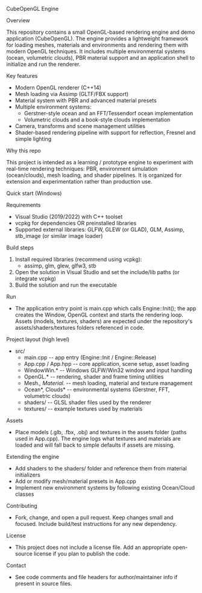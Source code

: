 CubeOpenGL Engine

Overview

This repository contains a small OpenGL-based rendering engine and demo application (CubeOpenGL). The engine provides a lightweight framework for loading meshes, materials and environments and rendering them with modern OpenGL techniques. It includes multiple environmental systems (ocean, volumetric clouds), PBR material support and an application shell to initialize and run the renderer.

Key features

- Modern OpenGL renderer (C++14)
- Mesh loading via Assimp (GLTF/FBX support)
- Material system with PBR and advanced material presets
- Multiple environment systems:
  - Gerstner-style ocean and an FFT/Tessendorf ocean implementation
  - Volumetric clouds and a book-style clouds implementation
- Camera, transforms and scene management utilities
- Shader-based rendering pipeline with support for reflection, Fresnel and simple lighting

Why this repo

This project is intended as a learning / prototype engine to experiment with real-time rendering techniques: PBR, environment simulation (ocean/clouds), mesh loading, and shader pipelines. It is organized for extension and experimentation rather than production use.

Quick start (Windows)

Requirements
- Visual Studio (2019/2022) with C++ toolset
- vcpkg for dependencies OR preinstalled libraries
- Supported external libraries: GLFW, GLEW (or GLAD), GLM, Assimp, stb_image (or similar image loader)

Build steps
1. Install required libraries (recommend using vcpkg):
   - assimp, glm, glew, glfw3, stb
2. Open the solution in Visual Studio and set the include/lib paths (or integrate vcpkg)
3. Build the solution and run the executable

Run
- The application entry point is main.cpp which calls Engine::Init(); the app creates the Window, OpenGL context and starts the rendering loop. Assets (models, textures, shaders) are expected under the repository's assets/shaders/textures folders referenced in code.

Project layout (high level)
- src/
  - main.cpp            -- app entry (Engine::Init / Engine::Release)
  - App.cpp / App.hpp   -- core application, scene setup, asset loading
  - WindowWin.*         -- Windows GLFW/Win32 window and input handling
  - OpenGL.*            -- rendering, shader and frame timing utilities
  - Mesh.*, Material.*  -- mesh loading, material and texture management
  - Ocean*, Clouds*     -- environmental systems (Gerstner, FFT, volumetric clouds)
  - shaders/            -- GLSL shader files used by the renderer
  - textures/           -- example textures used by materials

Assets
- Place models (.glb, .fbx, .obj) and textures in the assets folder (paths used in App.cpp). The engine logs what textures and materials are loaded and will fall back to simple defaults if assets are missing.

Extending the engine
- Add shaders to the shaders/ folder and reference them from material initializers
- Add or modify mesh/material presets in App.cpp
- Implement new environment systems by following existing Ocean/Cloud classes

Contributing
- Fork, change, and open a pull request. Keep changes small and focused. Include build/test instructions for any new dependency.

License
- This project does not include a license file. Add an appropriate open-source license if you plan to publish the code.

Contact
- See code comments and file headers for author/maintainer info if present in source files.
